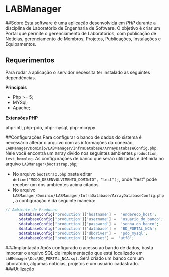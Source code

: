 # LABManager
##Sobre
Esta software é uma aplicação desenvolvida em *PHP* durante a disciplina de Laboratório de Engenharia de Software. 
O objetivo é criar um Portal que permite o gerenciamento de Laboratórios, com publicação de Notícias, gerenciamento de Membros, Projetos, Publicações, Instalações e Equipamentos.
## Requerimentos
Para rodar a aplicação o servidor necessita ter instalado as seguintes dependências.

**Principais**
 * Php >= 5;
 * MYSql;
 * Apache;

**Extensões PHP**

php-intl, php-pdo, php-mysql, php-mcrypy

##Configurações
Para configurar o banco de dados do sistema é necessário alterar o arquivo com as informações da conexão, `LABManager/Dominio/LABManager/InfraDatabase/ArrayDatabaseConfig.php`. Nele você encontrá um array divido nos seguintes ambientes `production`, `test`, `homolog`. As configurações de banco que serão utilizadas é definida no arquivo `LABManager\bootstrap.php`;
 * No arquivo `bootstrap.php` basta editar `define("MODO_DESENVOLVIMENTO_DOMINIO", "test");`, onde "test" pode receber um dos ambientes acima citados. 
* No arquivo `LABManager/Dominio/LABManager/InfraDatabase/ArrayDatabaseConfig.php`, a configuração é da seguinte maneira:
``` php
// Ambiente de Producao
      $databaseConfig['production']['hostname'] =  'endereco_host';
      $databaseConfig['production']['username'] =  'usuario_do_banco';
      $databaseConfig['production']['password'] =  'senha_do_banco';
      $databaseConfig['production']['database'] =  'BD_PORTAL_NCA';
      $databaseConfig['production']['dbdriver'] =  'pdo_mysql';
      $databaseConfig['production']['charset'] =  'utf8';
```

###Implantação
Após configurado o acesso ao bando de dados, basta importar o arquivo SQL de implementação que está localizado em `LABManager\Doc\BD_PORTAL_NCA.sql`.
Será criado um banco com um laboratório, algumas notícias, projetos e um usuário cadastrado.
###Utilização
